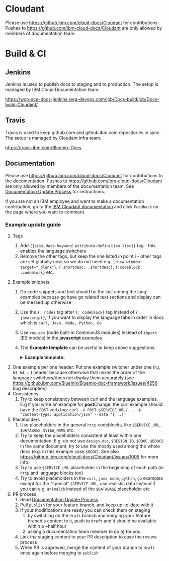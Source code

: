 # Cloudant

Please use https://github.ibm.com/cloud-docs/Cloudant for contributions.
Pushes to https://github.com/ibm-cloud-docs/Cloudant are only allowed
by members of documentation team.

# Build & CI

## Jenkins


Jenkins is used to publish docs to staging and to production.
The setup is managed by IBM Cloud Documentation team.

https://wcp-ace-docs-jenkins.swg-devops.com/job/Docs-build/job/Docs-build-Cloudant/


## Travis

Travis is used to keep github.com and github.ibm.com repositories in sync.
The setup is managed by Cloudant infra team.

https://travis.ibm.com/Bluemix-Docs

## Documentation

Please use https://github.ibm.com/cloud-docs/Cloudant for contributions to the documentation. Pushes to https://github.com/ibm-cloud-docs/Cloudant are only allowed by members of the documentation team. See [Documentation Update Process](https://github.ibm.com/cloud-docs/Cloudant/wiki/Documentation-Update-Process) for instructions. 

If you are not an IBM employee and want to make a documentation contribution, go to the [IBM Cloudant documentation](https://cloud.ibm.com/docs/services/Cloudant?topic=Cloudant-getting-started-with-cloudant#getting-started-with-cloudant) and click `Feedback` on the page where you want to comment. 

### Example update guide

1. Tags

    1. Add `{{site.data.keyword.attribute-definition-list}}` tag - this enables the language
       switchers
    2. Remove the other tags, but keep the one listed in point i - other tags are set globally
       now, so we do not need e.g.
       `{:new_window: target="_blank"}`, `{:shortdesc: .shortdesc}`, `{:codeblock: .codeblock}` etc.
2. Example snippets:
    1. Go code snippets and text should be the last among the lang examples because go have go related text sections and display can be messed up otherwise
    2. Use the `{: node}` tag after `{: codeblock}` tag instead of `{: javascript}`, if you want to
       display the
       language tabs in
       order in docs which is `curl, Java, Node, Python, Go`
    3. Use `require` (node built-in CommonJS modules) instead of `import` (ES module) in the **javascript** examples
    4. The **Example template** can be useful to keep above suggestions.
       <details>
       <summary><b>Example template:</b></summary>

       `````
       ```sh
       
       ```
       {: codeblock}
       {: curl}
    
    
       ```java
       
       ```
       {: codeblock}
       {: java}
       
       
       ```javascript
       const { CloudantV1 } = require('@ibm-cloud/cloudant');
       
       ...
       ```
       {: codeblock}
       {: node}
       
       
       ```python
       
       ```
       {: codeblock}
       {: python}
       
       
       ```go
       
       ```
       {: codeblock}
       {: go}
       
       
       The previous Go example requires the following import block:
       {: go}
       
       
       ```go
       import (
         "encoding/json"
         "fmt"
         "github.com/IBM/cloudant-go-sdk/cloudantv1"
       )
       ```
       {: codeblock}
       {: go}
       `````

</details>

3. One example per one header: Put one example switcher under one (`h2`, `h3`, `h4`, ...) header 
   because otherwise that mixes the order of the language switchers/does not display them accurately (see https://github.ibm.com/Bluemix/Bluemix-doc-framework/issues/4256 bug description)
4. Consistency
    1. Try to keep consistency between curl and the language examples. E.g if you write an
       example
       for **post**Change, the curl example should have the `POST` verb too: `curl -X POST
       $SERVICE_URL/... -H "Content-Type: application/json"
       --data '{...}' `
5. Placeholders
    1. Use placeholders in the general `http` codeblocks, like `$SERVICE_URL`, `$DATABASE`,
       `$VIEW_NAME` etc.
    2. Try to keep the placeholders consistent at least within one documentation. E.g. do not
       use `design-doc`, `$DESIGN_ID`, `$DDOC`, `$DDOCS` in the same document, try to use the
       mostly used among the whole docs (e.g. in this example case `$DDOC`). See also
       https://github.ibm.com/cloud-docs/Cloudant/issues/1005 for more info.
    3. Try to use `$SERVICE_URL` placeholder in the beginning of each path (in `http` and language
       blocks
       too)
    4. Try to avoid placeholders in the `curl`, `java`, `node`, `python`, `go` examples except for the
       "special"
       `$SERVICE_URL`, use realistic data instead if you can e.g. `animaldb` instead of the `$DATABASE` placeholder etc
6. PR process:
    1. Read [Documentation Update Process](https://github.ibm.com/cloud-docs/Cloudant/wiki/Documentation-Update-Process)
    2. Pull `publish` for your feature branch, and keep up-to-date with it
    3. If your modifications are ready you can check them on staging 
       1. by switching on the `draft`
          branch and merging your feature branch's content to it, push to `draft` and it should be
          available within a ~half hour
       2. asking a documentation team member to do a) for you
    4. Link the staging content to your PR description to ease the review process
    5. When PR is approved, merge the content of your branch to `draft` once again before merging to `publish`
